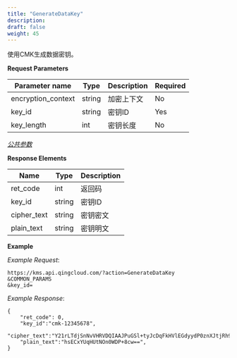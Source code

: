 ```yaml
---
title: "GenerateDataKey"
description: 
draft: false
weight: 45
---
```


使用CMK生成数据密钥。

**Request Parameters**

| Parameter name | Type | Description | Required |
| --- | --- | --- | --- |
| encryption_context | string | 加密上下文  | No       |
| key_id             | string | 密钥ID      | Yes      |
| key_length         | int    | 密钥长度    | No       |

[_公共参数_](../../../parameters/)

**Response Elements**

| Name | Type | Description |
| --- | --- | --- |
| ret_code    | int    | 返回码      |
| key_id      | string | 密钥ID      |
| cipher_text | string | 密钥密文    |
| plain_text  | string | 密钥明文    |

**Example**

_Example Request_:

```
https://kms.api.qingcloud.com/?action=GenerateDataKey
&COMMON_PARAMS
&key_id=
```

_Example Response_:

```
{
	"ret_code": 0,
	"key_id":"cmk-12345678",
	"cipher_text":"Y21rLTdjSnNvVHRVDQIAAJPuGSl+tyJcDqFkHVlEGdyydP0znXJtjRh9OFKOt4d9njg0IwWHl6hm44KI9d",
	"plain_text":"hsECxYUqHUtNOn0WDP+8cw==",
}
```
